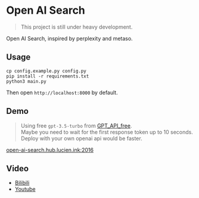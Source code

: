 # Open AI Search

> This project is still under heavy development.

Open AI Search, inspired by perplexity and metaso.

## Usage

```shell
cp config.example.py config.py
pip install -r requirements.txt
python3 main.py
```

Then open `http://localhost:8000` by default.

## Demo

> Using free `gpt-3.5-turbo` from [GPT_API_free](https://github.com/chatanywhere/GPT_API_free).  
Maybe you need to wait for the first response token up to 10 seconds.  
Deploy with your own openai api would be faster.

[open-ai-search.hub.lucien.ink:2016](https://open-ai-search.hub.lucien.ink:2016)

## Video

+ [Bilibili](https://www.bilibili.com/video/BV1zs421M7ce/)
+ [Youtube](https://youtu.be/Jp2qUYLb3K0)
